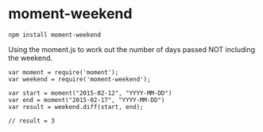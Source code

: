 moment-weekend
==============

```
npm install moment-weekend
```

Using the moment.js to work out the number of days passed NOT including the weekend.

```
var moment = require('moment');
var weekend = require('moment-weekend');

var start = moment("2015-02-12", "YYYY-MM-DD")
var end = moment("2015-02-17", "YYYY-MM-DD")
var result = weekend.diff(start, end); 

// result = 3
```